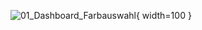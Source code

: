 ![01_Dashboard_Farbauswahl](../main/SHB-Main-Dashboard/blob/main/01_Haupt-Dashboard/PopUps/Popup_Bilder/01_Dashboard_Farbauswahl.png){ width=100 }
